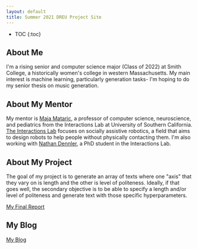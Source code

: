 ```yaml
---
layout: default
title: Summer 2021 DREU Project Site
---
```


* TOC
{:toc}

## About Me

I'm a rising senior and computer science major (Class of 2022) at Smith College, a historically women's college in western Massachusetts. My main interest is machine learning, particularly generation tasks- I'm hoping to do my senior thesis on music generation. 

## About My Mentor

My mentor is [Maja Mataric](https://robotics.usc.edu/~maja/), a professor of computer science, neuroscience, and pediatrics from the Interactions Lab at University of Southern California. [The Interactions Lab](https://uscinteractionlab.web.app) focuses on socially assistive robotics, a field that aims to design robots to help people without physically contacting them. I'm also working with [Nathan Dennler](https://ndennler.github.io), a PhD student in the Interactions Lab.

## About My Project

The goal of my project is to generate an array of texts where one "axis" that they vary on is length and the other is level of politeness. Ideally, if that goes well, the secondary objective is to be able to specify a length and/or level of politeness and generate text with those specific hyperparameters.

[My Final Report](files/finalreport.pdf)

## My Blog

[My Blog](blog.html)
